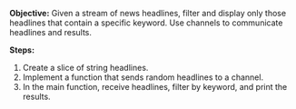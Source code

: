 **Objective:**
Given a stream of news headlines, filter and display only those headlines that contain a specific keyword. Use channels to communicate headlines and results.

**Steps:**

1. Create a slice of string headlines.
2. Implement a function that sends random headlines to a channel.
3. In the main function, receive headlines, filter by keyword, and print the results.